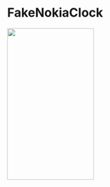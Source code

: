 # FakeNokiaClock

<img src=https://github.com/xialincn/FakeNokiaClock/blob/master/snapshots/clock.png width="200" height="350"/>
